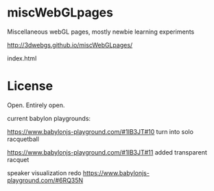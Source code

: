 # miscWebGLpages
Miscellaneous webGL pages, mostly newbie learning experiments


http://3dwebgs.github.io/miscWebGLpages/

index.html



License
========
Open. Entirely open.



current babylon playgrounds:

https://www.babylonjs-playground.com/#1IB3JT#10 turn into solo racquetball

https://www.babylonjs-playground.com/#1IB3JT#11 added transparent racquet

speaker visualization redo
https://www.babylonjs-playground.com/#6RQ35N
